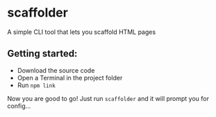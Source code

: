 # scaffolder
A simple CLI tool that lets you scaffold HTML pages

## Getting started:
+ Download the source code
+ Open a Terminal in the project folder
+ Run `npm link`

Now you are good to go! Just run `scaffolder` and it will prompt you for config...
